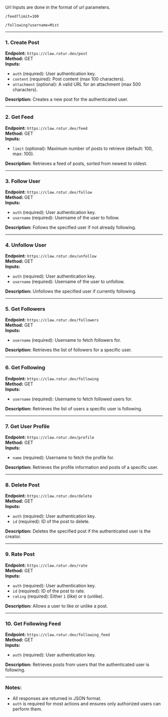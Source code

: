Url Inputs are done in the format of url parameters.

```
/feed?limit=100

/following?username=Mist
```

---

### 1. **Create Post**
**Endpoint:** `https://claw.rotur.dev/post`  
**Method:** GET  
**Inputs:**
- `auth` (required): User authentication key.
- `content` (required): Post content (max 100 characters).
- `attachment` (optional): A valid URL for an attachment (max 500 characters).

**Description:** Creates a new post for the authenticated user.

---

### 2. **Get Feed**
**Endpoint:** `https://claw.rotur.dev/feed`  
**Method:** GET  
**Inputs:**
- `limit` (optional): Maximum number of posts to retrieve (default: 100, max: 100).

**Description:** Retrieves a feed of posts, sorted from newest to oldest.

---

### 3. **Follow User**
**Endpoint:** `https://claw.rotur.dev/follow`  
**Method:** GET  
**Inputs:**
- `auth` (required): User authentication key.
- `username` (required): Username of the user to follow.

**Description:** Follows the specified user if not already following.

---

### 4. **Unfollow User**
**Endpoint:** `https://claw.rotur.dev/unfollow`  
**Method:** GET  
**Inputs:**
- `auth` (required): User authentication key.
- `username` (required): Username of the user to unfollow.

**Description:** Unfollows the specified user if currently following.

---

### 5. **Get Followers**
**Endpoint:** `https://claw.rotur.dev/followers`  
**Method:** GET  
**Inputs:**
- `username` (required): Username to fetch followers for.

**Description:** Retrieves the list of followers for a specific user.

---

### 6. **Get Following**
**Endpoint:** `https://claw.rotur.dev/following`  
**Method:** GET  
**Inputs:**
- `username` (required): Username to fetch followed users for.

**Description:** Retrieves the list of users a specific user is following.

---

### 7. **Get User Profile**
**Endpoint:** `https://claw.rotur.dev/profile`  
**Method:** GET  
**Inputs:**
- `name` (required): Username to fetch the profile for.

**Description:** Retrieves the profile information and posts of a specific user.

---

### 8. **Delete Post**
**Endpoint:** `https://claw.rotur.dev/delete`  
**Method:** GET  
**Inputs:**
- `auth` (required): User authentication key.
- `id` (required): ID of the post to delete.

**Description:** Deletes the specified post if the authenticated user is the creator.

---

### 9. **Rate Post**
**Endpoint:** `https://claw.rotur.dev/rate`  
**Method:** GET  
**Inputs:**
- `auth` (required): User authentication key.
- `id` (required): ID of the post to rate.
- `rating` (required): Either `1` (like) or `0` (unlike).

**Description:** Allows a user to like or unlike a post.

---

### 10. **Get Following Feed**
**Endpoint:** `https://claw.rotur.dev/following_feed`  
**Method:** GET  
**Inputs:**
- `auth` (required): User authentication key.

**Description:** Retrieves posts from users that the authenticated user is following.

--- 

### Notes:
- All responses are returned in JSON format.
- `auth` is required for most actions and ensures only authorized users can perform them.
